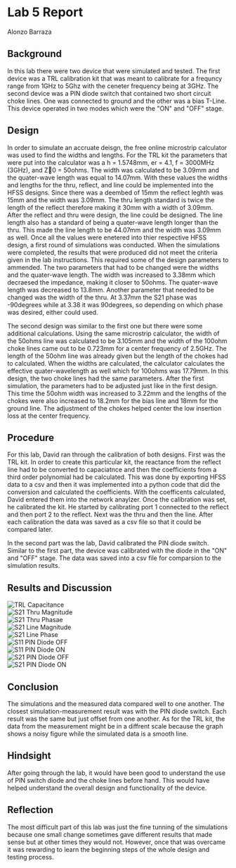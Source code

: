# Lab 5 Report
Alonzo Barraza 

## Background
In this lab there were two device that were simulated and tested. The first device was a TRL calibration kit that was meant to calibrate for a frequncy range from 1GHz to 5Ghz with the ceneter frequency being at 3GHz. The second device was a PIN diode switch that contained two short circuit choke lines. One was connected to ground and the other was a bias T-Line. This device operated in two modes which were the "ON" and "OFF" stage.

## Design
In order to simulate an accruate deisgn, the free online microstrip calculator was used to find the widths and lengths. For the TRL kit the parameters that were put into the calculator was a h = 1.5748mm, er = 4.1, f = 3000MHz (3GHz), and Z0 = 50ohms. The width was calculated to be 3.09mm and the quater-wave length was equal to 14.07mm. With these values the widths and lengths for the thru, reflect, and line could be implemented into the HFSS designs. Since there was a deembed of 15mm the reflect leghth was 15mm and the width was 3.09mm. The thru length standard is twice the length of the reflect therefore making it 30mm with a width of 3.09mm. After the reflect and thru were design, the line could be designed. The line length also has a standard of being a quater-wave length longer than the thru. This made the line length to be 44.07mm and the width was 3.09mm as well. Once all the values were enetered into thier respective HFSS design, a first round of simulations was conducted. When the simulations were completed, the results that were produced did not meet the criteria given in the lab instructions. This required some of the design parameters to ammended. The two parameters that had to be changed were the widths and the quater-wave length. The width was increased to 3.38mm which decraesed the impedance, making it closer to 50ohms. The quater-wave length was decreased to 13.8mm. Another parameter that needed to be changed was the width of the thru. At 3.37mm the S21 phase was -90degrees while at 3.38 it was 90degrees, so depending on which phase was desired, either could used. 

The second design was similar to the first one but there were some additional calculations. Using the same microstrip calculator, the width of the 50ohms line was calculated to be 3.105mm and the width of the 100ohm choke lines came out to be 0.723mm for a center frequency of 2.5GHz. The length of the 50ohm line was already given but the length of the chokes had to calculated. When the widths are calculated, the calculator calculates the effective quater-wavelength as well which for 100ohms was 17.79mm. In this design, the two choke lines had the same parameters. After the first simulation, the parameters had to be adjusted just like in the first design. This time the 50ohm width was increased to 3.22mm and the lengths of the chokes were also increased to 18.2mm for the bias line and 18mm for the ground line. The adjustment of the chokes helped center the low insertion loss at the center frequency.

## Procedure
For this lab, David ran through the calibration of both designs. First was the TRL kit. In order to create this particular kit, the reactance from the reflect line had to be converted to capaciatnce and then the coefficients from a third order polynomial had be calculated. This was done by exporting HFSS data to a csv and then it was implemented into a python code that did the conversion and calculated the coefficients. With the coefficents calculated, David entered them into the network anaylzer. Once the calibration was set, he calibrated the kit. He started by calibrating port 1 connected to the reflect and then port 2 to the reflect. Next was the thru and then the line. After each calibration the data was saved as a csv file so that it could be compared later.

In the second part was the lab, David calibrated the PIN diode switch. Similar to the first part, the device was calibrated with the diode in the "ON" and "OFF" stage. The data was saved into a csv file for comparsion to the simulation results. 

## Results and Discussion
![TRL Capacitance](https://github.com/CourseReps/ECEN452-Spring2016/blob/master/Students/alonzo_barraza/Lab5/TRL_Capcitance.png) <br>
![S21 Thru Magnitude](https://github.com/CourseReps/ECEN452-Spring2016/blob/master/Students/alonzo_barraza/Lab5/S21_Thru_Magnitude.png) <br>
![S21 Thru Phasae](https://github.com/CourseReps/ECEN452-Spring2016/blob/master/Students/alonzo_barraza/Lab5/S21_Thru_Phase.png) <br>
![S21 Line Magnitude](https://github.com/CourseReps/ECEN452-Spring2016/blob/master/Students/alonzo_barraza/Lab5/S21_Line_Magnitude.png) <br>
![S21 Line Phase](https://github.com/CourseReps/ECEN452-Spring2016/blob/master/Students/alonzo_barraza/Lab5/S21_Line_Phase.png) <br>
![S11 PIN Diode OFF](https://github.com/CourseReps/ECEN452-Spring2016/blob/master/Students/alonzo_barraza/Lab5/S11_PIN_Diode_OFF.png)<br>
![S11 PIN Diode ON](https://github.com/CourseReps/ECEN452-Spring2016/blob/master/Students/alonzo_barraza/Lab5/S11_PIN_Diode_ON.png)<br>
![S21 PIN Diode OFF](https://github.com/CourseReps/ECEN452-Spring2016/blob/master/Students/alonzo_barraza/Lab5/S21_PIN_Diode_OFF.png)<br>
![S21 PIN Diode ON](https://github.com/CourseReps/ECEN452-Spring2016/blob/master/Students/alonzo_barraza/Lab5/S21_PIN_Diode_ON.png)<br>


## Conclusion
The simulations and the measured data compared well to one another. The closest simulation-measurement result was with the PIN diode switch. Each result was the same but just offset from one another. As for the TRL kit, the data from the measurement might be in a diffrent scale because the graph shows a noisy figure while the simulated data is a smooth line.  

## Hindsight
After going through the lab, it would have been good to understand the use of PIN switch diode and the choke lines before hand. This would have helped understand the overall design and functionality of the device.

## Reflection
The most difficult part of this lab was just the fine tunning of the simulations because one small change sometimes gave different results that made sense but at other times they would not. However, once that was overcame it was rewarding to learn the beginning steps of the whole design and testing process.
